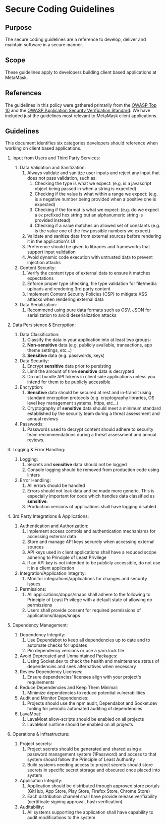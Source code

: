 # Secure Coding Guidelines

## Purpose

The secure coding guidelines are a reference to develop, deliver and maintain software in a secure manner.

## Scope

These guidelines apply to developers building client based applications at MetaMask.

## References

The guidelines in this policy were gathered primarily from the [OWASP Top 10](https://owasp.org/www-project-top-ten/) and the [OWASP Application Security Verification Standard](https://owasp.org/www-project-application-security-verification-standard/). We have included just the guidelines most relevant to MetaMask client applications.

## Guidelines

This document identifies six categories developers should reference when working on client based applications.

1. Input from Users and Third Party Services:
   1. Data Validation and Sanitization:
      1. Always validate and sanitize user inputs and reject any input that does not pass validation, such as:
         1. Checking the type is what we expect: (e.g. is a javascript object being passed in when a string is expected)
         2. Checking if the value is what within a range we expect: (e.g. is a negative number being provided when a positive one is expected)
         3. Checking if the format is what we expect: (e.g. do we expect a `0x` prefixed hex string but an alphanumeric string is provided instead)
         4. Checking if a value matches an allowed set of constants (e.g. is the value one of the few possible numbers we expect)
      2. Validate and sanitize data from external sources before rendering it in the application's UI
      3. Preference should be given to libraries and frameworks that support input validation
      4. Avoid dynamic code execution with untrusted data to prevent injection attacks
   2. Content Security:
      1. Verify the content type of external data to ensure it matches expectations
      2. Enforce proper type checking, file type validation for file/media uploads and rendering 3rd party content
      3. Implement Content Security Policies (CSP) to mitigate XSS attacks when rendering external data
   3. Data Serialization:
      1. Recommend using pure data formats such as CSV, JSON for serialization to avoid deserialization attacks

2. Data Persistence & Encryption:

   1. Data Classification:
      1. Classify the data in your application into at least two groups:
      2. __Non-sensitive__ data (e.g. publicly available, transactions, app theme settings, etc…)
      3. __Sensitive__ data (e.g. passwords, keys)
   2. Data Security:
      1. Encrypt __sensitive__ data prior to persisting
      2. Limit the amount of time __sensitive__ data is decrypted
      3. Do not bundle API tokens in client side applications unless you intend for them to be publicly accessible
   3. Encryption:
      1. __Sensitive__ data should be secured at rest and in-transit using standard encryption protocols (e.g. cryptography libraries, OS level key management systems, https, etc…)
      2. Cryptography of __sensitive__ data should meet a minimum standard established by the security team during a threat assessment and annual reviews
   4. Passwords:
      1. Passwords used to decrypt content should adhere to security team recommendations during a threat assessment and annual reviews.

3. Logging & Error Handling:

   1. Logging:
      1. Secrets and __sensitive__ data should not be logged
      2. Console logging should be removed from production code using linters
   2. Error Handling:
      1. All errors should be handled
      2. Errors should not leak data and be made more generic. This is especially important for code which handles data classified as __sensitive__.
      3. Production versions of applications shall have logging disabled

4. 3rd Party Integrations & Applications:
   1. Authentication and Authorization:
      1. Implement access controls and authentication mechanisms for accessing external data
      2. Store and manage API keys securely when accessing external sources
      3. API keys used in client applications shall have a reduced scope adhering to Principle of Least Privilege
      4. If an API key is not intended to be publicly accessible, do not use it in a client application
   2. Integration/Application Integrity:
      1. Monitor integrations/applications for changes and security issues.
   3. Permissions:
      1. All applications/dapps/snaps shall adhere to the following to Principle of Least Privilege with a default state of allowing no permissions
      2. Users shall provide consent for required permissions of applications/dapps/snaps

5. Dependency Management:

   1. Dependency Integrity:
      1. Use Dependabot to keep all dependencies up to date and to automate checks for updates
      2. Pin dependency versions or use a yarn.lock file
   2. Avoid Deprecated and Unmaintained Packages:
      1. Using Socket.dev to check the health and maintenance status of dependencies and seek alternatives when necessary
   3. Review Dependency Licenses:
      1. Ensure dependencies' licenses align with your project's requirements
   4. Reduce Dependencies and Keep Them Minimal:
      1. Minimize dependencies to reduce potential vulnerabilities
   5. Audit and Monitor Dependencies:
      1. Projects should use the npm audit, Dependabot and Socket.dev tooling for periodic automated auditing of dependencies
   6. LavaMoat:
      1. LavaMoat allow-scripts should be enabled on all projects
      2. LavaMoat runtime should be enabled on all projects

6. Operations & Infrastructure:
   1. Project secrets:
      1. Project secrets should be generated and shared using a password management system (1Password) and access to that system should follow the Principle of Least Authority
      2. Build systems needing access to project secrets should store secrets in specific secret storage and obscured once placed into system
   2. Application Integrity:
      1. Application should be distributed through approved store portals (GitHub, App Store, Play Store, Firefox Store, Chrome Store)
      2. Each distribution channel shall have provide release verifiability (certificate signing approval, hash verification)
   3. Auditability:
      1. All systems supporting the application shall have capability to audit modifications to the system
